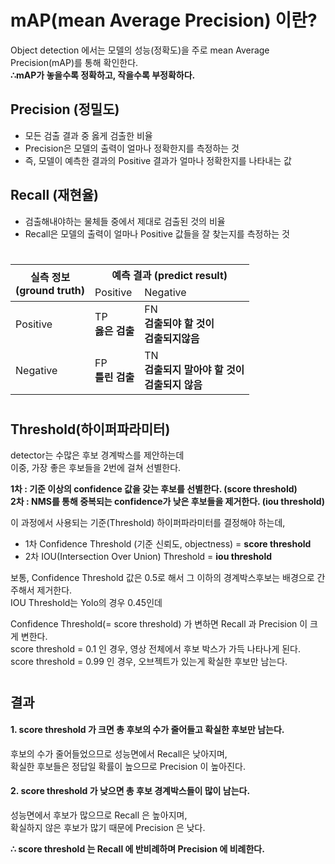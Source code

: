 # mAP(mean Average Precision) 이란?
Object detection 에서는 모델의 성능(정확도)을 주로 mean Average Precision(mAP)를 통해 확인한다.  
**∴mAP가 놓을수록 정확하고, 작을수록 부정확하다.**

## **Precision (정밀도)**
- 모든 검출 결과 중 옳게 검출한 비율
- Precision은 모델의 출력이 얼마나 정확한지를 측정하는 것
- 즉, 모델이 예측한 결과의 Positive 결과가 얼마나 정확한지를 나타내는 값

## **Recall (재현율)**
- 검출해내야하는 물체들 중에서 제대로 검출된 것의 비율
- Recall은 모델의 출력이 얼마나 Positive 값들을 잘 찾는지를 측정하는 것
#

<table class="tg">
  <center>
    <thead>
      <tr>
        <th class="tg-c3ow" rowspan="2">실측 정보<br>(ground truth)</th>
        <th class="tg-c3ow" colspan="4">예측 결과 (predict result)</th>
      </tr>
      <tr>
        <td class="tg-c3ow" colspan="2">Positive</td>
        <td class="tg-c3ow" colspan="2">Negative</td>
      </tr>
    </thead>
  <tbody>
    <tr>
      <td class="tg-c3ow">Positive</td>
      <td class="tg-c3ow" colspan="2">TP<br><span style="font-weight:bold">옳은 검출</span></td>
      <td class="tg-c3ow" colspan="2">FN<br><span style="font-weight:bold">검출되야 할 것이</span><br><span style="font-weight:bold">검출되지않음</span></td>
    </tr>
    <tr>
      <td class="tg-c3ow">Negative</td>
      <td class="tg-c3ow" colspan="2">FP<br><span style="font-weight:bold">틀린 검출</span></td>
      <td class="tg-c3ow" colspan="2">TN<br><span style="font-weight:bold">검출되지 말아야 할 것이</span><br><span style="font-weight:bold">검출되지 않음</span></td>
    </tr>
  </tbody>
  </center>
</table>

#
## **Threshold(하이퍼파라미터)**
detector는 수많은 후보 경계박스를 제안하는데  
이중, 가장 좋은 후보들을 2번에 걸쳐 선별한다.  

**1차 : 기준 이상의 confidence 값을 갖는 후보를 선별한다. (score threshold)**  
**2차 : NMS를 통해 중복되는 confidence가 낮은 후보들을 제거한다. (iou threshold)**  

이 과정에서 사용되는 기준(Threshold) 하이퍼파라미터를 결정해야 하는데,  

- 1차 Confidence Threshold (기준 신뢰도, objectness) = **score threshold**  
- 2차 IOU(Intersection Over Union) Threshold = **iou threshold**  

보통, Confidence Threshold 값은 0.5로 해서 그 이하의 경계박스후보는 배경으로 간주해서 제거한다.  
IOU Threshold는 Yolo의 경우 0.45인데    

Confidence Threshold(= score threshold) 가 변하면 Recall 과 Precision 이 크게 변한다.  
score threshold = 0.1 인 경우, 영상 전체에서 후보 박스가 가득 나타나게 된다.  
score threshold = 0.99 인 경우, 오브젝트가 있는게 확실한 후보만 남는다.  
#
## 결과
#### 1. score threshold 가 크면 총 후보의 수가 줄어들고 확실한 후보만 남는다.  
후보의 수가 줄어들었으므로 성능면에서 Recall은 낮아지며,  
확실한 후보들은 정답일 확률이 높으므로 Precision 이 높아진다.    

#### 2. score threshold 가 낮으면 총 후보 경계박스들이 많이 남는다.  
성능면에서 후보가 많으므로 Recall 은 높아지며,  
확실하지 않은 후보가 많기 때문에 Precision 은 낮다.  

**∴ score threshold 는 Recall 에 반비례하며 Precision 에 비례한다.**  
